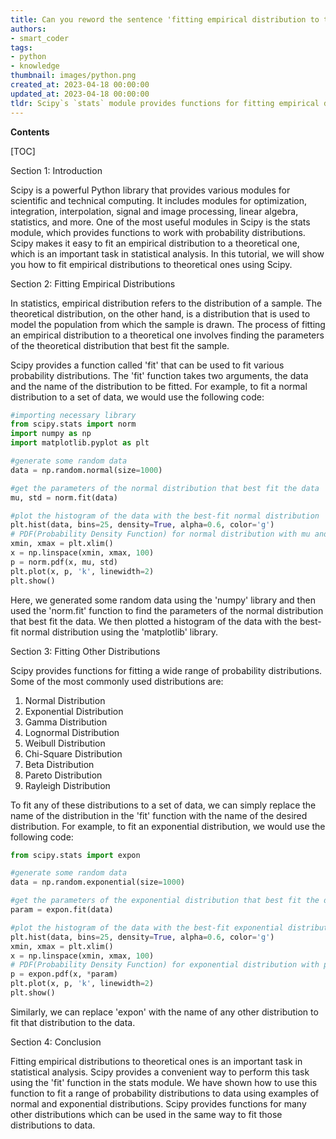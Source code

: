 ```yaml
---
title: Can you reword the sentence 'fitting empirical distribution to theoretical ones with scipy (python)?' for me?
authors:
- smart_coder
tags:
- python
- knowledge
thumbnail: images/python.png
created_at: 2023-04-18 00:00:00
updated_at: 2023-04-18 00:00:00
tldr: Scipy`s `stats` module provides functions for fitting empirical distributions to theoretical distributions using maximum likelihood estimation.
---
```


**Contents**

[TOC]

Section 1: Introduction

Scipy is a powerful Python library that provides various modules for scientific and technical computing. It includes modules for optimization, integration, interpolation, signal and image processing, linear algebra, statistics, and more. One of the most useful modules in Scipy is the stats module, which provides functions to work with probability distributions. Scipy makes it easy to fit an empirical distribution to a theoretical one, which is an important task in statistical analysis. In this tutorial, we will show you how to fit empirical distributions to theoretical ones using Scipy.

Section 2: Fitting Empirical Distributions

In statistics, empirical distribution refers to the distribution of a sample. The theoretical distribution, on the other hand, is a distribution that is used to model the population from which the sample is drawn. The process of fitting an empirical distribution to a theoretical one involves finding the parameters of the theoretical distribution that best fit the sample.

Scipy provides a function called 'fit' that can be used to fit various probability distributions. The 'fit' function takes two arguments, the data and the name of the distribution to be fitted. For example, to fit a normal distribution to a set of data, we would use the following code:

```python
#importing necessary library
from scipy.stats import norm
import numpy as np
import matplotlib.pyplot as plt

#generate some random data
data = np.random.normal(size=1000)

#get the parameters of the normal distribution that best fit the data
mu, std = norm.fit(data)

#plot the histogram of the data with the best-fit normal distribution
plt.hist(data, bins=25, density=True, alpha=0.6, color='g')
# PDF(Probability Density Function) for normal distribution with mu and std
xmin, xmax = plt.xlim()
x = np.linspace(xmin, xmax, 100)
p = norm.pdf(x, mu, std)
plt.plot(x, p, 'k', linewidth=2)
plt.show()
```

Here, we generated some random data using the 'numpy' library and then used the 'norm.fit' function to find the parameters of the normal distribution that best fit the data. We then plotted a histogram of the data with the best-fit normal distribution using the 'matplotlib' library.

Section 3: Fitting Other Distributions

Scipy provides functions for fitting a wide range of probability distributions. Some of the most commonly used distributions are:

1. Normal Distribution
2. Exponential Distribution
3. Gamma Distribution
4. Lognormal Distribution
5. Weibull Distribution
6. Chi-Square Distribution
7. Beta Distribution
8. Pareto Distribution
9. Rayleigh Distribution

To fit any of these distributions to a set of data, we can simply replace the name of the distribution in the 'fit' function with the name of the desired distribution. For example, to fit an exponential distribution, we would use the following code:

```python
from scipy.stats import expon

#generate some random data
data = np.random.exponential(size=1000)

#get the parameters of the exponential distribution that best fit the data
param = expon.fit(data)

#plot the histogram of the data with the best-fit exponential distribution
plt.hist(data, bins=25, density=True, alpha=0.6, color='g')
xmin, xmax = plt.xlim()
x = np.linspace(xmin, xmax, 100)
# PDF(Probability Density Function) for exponential distribution with parameter (lambda)
p = expon.pdf(x, *param)
plt.plot(x, p, 'k', linewidth=2)
plt.show()
```

Similarly, we can replace 'expon' with the name of any other distribution to fit that distribution to the data.

Section 4: Conclusion

Fitting empirical distributions to theoretical ones is an important task in statistical analysis. Scipy provides a convenient way to perform this task using the 'fit' function in the stats module. We have shown how to use this function to fit a range of probability distributions to data using examples of normal and exponential distributions. Scipy provides functions for many other distributions which can be used in the same way to fit those distributions to data.
